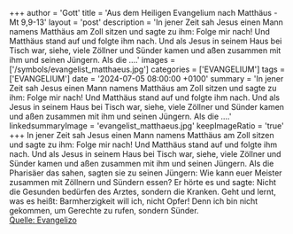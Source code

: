 +++
author = 'Gott'
title = 'Aus dem Heiligen Evangelium nach Matthäus - Mt 9,9-13'
layout = 'post'
description = 'In jener Zeit sah Jesus einen Mann namens Matthäus am Zoll sitzen und sagte zu ihm: Folge mir nach! Und Matthäus stand auf und folgte ihm nach. Und als Jesus in seinem Haus bei Tisch war, siehe, viele Zöllner und Sünder kamen und aßen zusammen mit ihm und seinen Jüngern. Als die ....'
images = ['/symbols/evangelist_matthaeus.jpg']
categories = ['EVANGELIUM']
tags = ['EVANGELIUM']
date = '2024-07-05 08:00:00 +0100'
summary = 'In jener Zeit sah Jesus einen Mann namens Matthäus am Zoll sitzen und sagte zu ihm: Folge mir nach! Und Matthäus stand auf und folgte ihm nach. Und als Jesus in seinem Haus bei Tisch war, siehe, viele Zöllner und Sünder kamen und aßen zusammen mit ihm und seinen Jüngern. Als die ....'
linkedsummaryImage = 'evangelist_matthaeus.jpg'
keepImageRatio = 'true'
+++
In jener Zeit sah Jesus einen Mann namens Matthäus am Zoll sitzen und sagte zu ihm: Folge mir nach! Und Matthäus stand auf und folgte ihm nach.
Und als Jesus in seinem Haus bei Tisch war, siehe, viele Zöllner und Sünder kamen und aßen zusammen mit ihm und seinen Jüngern.
Als die Pharisäer das sahen, sagten sie zu seinen Jüngern: Wie kann euer Meister zusammen mit Zöllnern und Sündern essen?
Er hörte es und sagte: Nicht die Gesunden bedürfen des Arztes, sondern die Kranken.<!--more-->
Geht und lernt, was es heißt: Barmherzigkeit will ich, nicht Opfer! Denn ich bin nicht gekommen, um Gerechte zu rufen, sondern Sünder.<br> [Quelle: Evangelizo](https://evangeliumtagfuertag.org/DE/gospel)